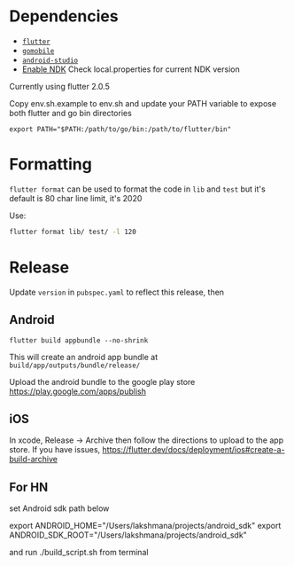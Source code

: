 # Dependencies

- [`flutter`](https://flutter.dev/docs/get-started/install)
- [`gomobile`](https://godoc.org/golang.org/x/mobile/cmd/gomobile)
- [`android-studio`](https://developer.android.com/studio)
- [Enable NDK](https://developer.android.com/studio/projects/install-ndk) Check local.properties for current NDK version

Currently using flutter 2.0.5

Copy env.sh.example to env.sh and update your PATH variable to expose both flutter and go bin directories

  ```export PATH="$PATH:/path/to/go/bin:/path/to/flutter/bin"```


# Formatting

`flutter format` can be used to format the code in `lib` and `test` but it's default is 80 char line limit, it's 2020

Use:
```sh
flutter format lib/ test/ -l 120
```


# Release

Update `version` in `pubspec.yaml` to reflect this release, then

## Android

`flutter build appbundle --no-shrink`

This will create an android app bundle at `build/app/outputs/bundle/release/`

Upload the android bundle to the google play store https://play.google.com/apps/publish

## iOS

In xcode, Release -> Archive then follow the directions to upload to the app store. If you have issues, https://flutter.dev/docs/deployment/ios#create-a-build-archive

## For HN

set Android sdk path below

export ANDROID_HOME="/Users/lakshmana/projects/android_sdk"
export ANDROID_SDK_ROOT="/Users/lakshmana/projects/android_sdk"

and run ./build_script.sh from terminal

